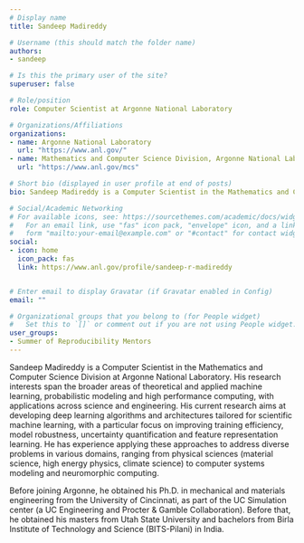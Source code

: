 ```yaml
---
# Display name
title: Sandeep Madireddy

# Username (this should match the folder name)
authors:
- sandeep

# Is this the primary user of the site?
superuser: false

# Role/position
role: Computer Scientist at Argonne National Laboratory

# Organizations/Affiliations
organizations:
- name: Argonne National Laboratory
  url: "https://www.anl.gov/"
- name: Mathematics and Computer Science Division, Argonne National Laboratory
  url: "https://www.anl.gov/mcs"

# Short bio (displayed in user profile at end of posts)
bio: Sandeep Madireddy is a Computer Scientist in the Mathematics and Computer Science Division at Argonne National Laboratory

# Social/Academic Networking
# For available icons, see: https://sourcethemes.com/academic/docs/widgets/#icons
#   For an email link, use "fas" icon pack, "envelope" icon, and a link in the
#   form "mailto:your-email@example.com" or "#contact" for contact widget.
social:
- icon: home
  icon_pack: fas
  link: https://www.anl.gov/profile/sandeep-r-madireddy


# Enter email to display Gravatar (if Gravatar enabled in Config)
email: ""

# Organizational groups that you belong to (for People widget)
#   Set this to `[]` or comment out if you are not using People widget.
user_groups:
- Summer of Reproducibility Mentors
---
```

Sandeep Madireddy is a Computer Scientist in the Mathematics and Computer Science Division at Argonne National Laboratory. His research interests span the broader areas of theoretical and applied machine learning, probabilistic modeling and high performance computing, with applications across science and engineering. His current research aims at developing deep learning algorithms and architectures tailored for scientific machine learning, with a particular focus on improving training efficiency, model robustness, uncertainty quantification and feature representation learning. He has experience applying these approaches to address diverse problems in various domains, ranging from physical sciences (material science, high energy physics, climate science) to computer systems modeling and neuromorphic computing.

Before joining Argonne, he obtained his Ph.D. in mechanical and materials engineering from the University of Cincinnati, as part of the UC Simulation center (a UC Engineering and Procter & Gamble Collaboration). Before that, he obtained his masters from Utah State University and bachelors from Birla Institute of Technology and Science (BITS-Pilani) in India.
